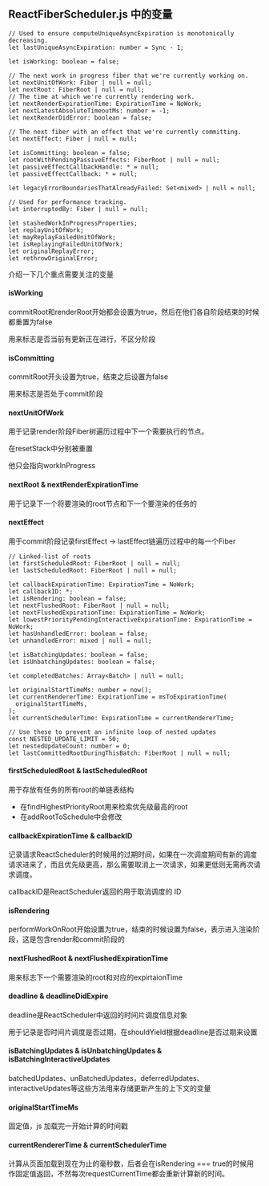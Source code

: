 ## ReactFiberScheduler.js 中的变量


```
// Used to ensure computeUniqueAsyncExpiration is monotonically decreasing.
let lastUniqueAsyncExpiration: number = Sync - 1;

let isWorking: boolean = false;

// The next work in progress fiber that we're currently working on.
let nextUnitOfWork: Fiber | null = null;
let nextRoot: FiberRoot | null = null;
// The time at which we're currently rendering work.
let nextRenderExpirationTime: ExpirationTime = NoWork;
let nextLatestAbsoluteTimeoutMs: number = -1;
let nextRenderDidError: boolean = false;

// The next fiber with an effect that we're currently committing.
let nextEffect: Fiber | null = null;

let isCommitting: boolean = false;
let rootWithPendingPassiveEffects: FiberRoot | null = null;
let passiveEffectCallbackHandle: * = null;
let passiveEffectCallback: * = null;

let legacyErrorBoundariesThatAlreadyFailed: Set<mixed> | null = null;

// Used for performance tracking.
let interruptedBy: Fiber | null = null;

let stashedWorkInProgressProperties;
let replayUnitOfWork;
let mayReplayFailedUnitOfWork;
let isReplayingFailedUnitOfWork;
let originalReplayError;
let rethrowOriginalError;
```

介绍一下几个重点需要关注的变量

#### isWorking

commitRoot和renderRoot开始都会设置为true，然后在他们各自阶段结束的时候都重置为false

用来标志是否当前有更新正在进行，不区分阶段

#### isCommitting

commitRoot开头设置为true，结束之后设置为false

用来标志是否处于commit阶段


#### nextUnitOfWork

用于记录render阶段Fiber树遍历过程中下一个需要执行的节点。

在resetStack中分别被重置

他只会指向workInProgress


#### nextRoot & nextRenderExpirationTime

用于记录下一个将要渲染的root节点和下一个要渲染的任务的

#### nextEffect

用于commit阶段记录firstEffect -> lastEffect链遍历过程中的每一个Fiber




```
// Linked-list of roots
let firstScheduledRoot: FiberRoot | null = null;
let lastScheduledRoot: FiberRoot | null = null;

let callbackExpirationTime: ExpirationTime = NoWork;
let callbackID: *;
let isRendering: boolean = false;
let nextFlushedRoot: FiberRoot | null = null;
let nextFlushedExpirationTime: ExpirationTime = NoWork;
let lowestPriorityPendingInteractiveExpirationTime: ExpirationTime = NoWork;
let hasUnhandledError: boolean = false;
let unhandledError: mixed | null = null;

let isBatchingUpdates: boolean = false;
let isUnbatchingUpdates: boolean = false;

let completedBatches: Array<Batch> | null = null;

let originalStartTimeMs: number = now();
let currentRendererTime: ExpirationTime = msToExpirationTime(
  originalStartTimeMs,
);
let currentSchedulerTime: ExpirationTime = currentRendererTime;

// Use these to prevent an infinite loop of nested updates
const NESTED_UPDATE_LIMIT = 50;
let nestedUpdateCount: number = 0;
let lastCommittedRootDuringThisBatch: FiberRoot | null = null;
```


#### firstScheduledRoot & lastScheduledRoot
用于存放有任务的所有root的单链表结构

- 在findHighestPriorityRoot用来检索优先级最高的root
- 在addRootToSchedule中会修改


#### callbackExpirationTime & callbackID

记录请求ReactScheduler的时候用的过期时间，如果在一次调度期间有新的调度请求进来了，而且优先级更高，那么需要取消上一次请求，如果更低则无需再次请求调度。

callbackID是ReactScheduler返回的用于取消调度的 ID


#### isRendering

performWorkOnRoot开始设置为true，结束的时候设置为false，表示进入渲染阶段，这是包含render和commit阶段的

#### nextFlushedRoot & nextFlushedExpirationTime
用来标志下一个需要渲染的root和对应的expirtaionTime

#### deadline & deadlineDidExpire
deadline是ReactScheduler中返回的时间片调度信息对象

用于记录是否时间片调度是否过期，在shouldYield根据deadline是否过期来设置


#### isBatchingUpdates & isUnbatchingUpdates & isBatchingInteractiveUpdates


batchedUpdates、unBatchedUpdates，deferredUpdates、interactiveUpdates等这些方法用来存储更新产生的上下文的变量


#### originalStartTimeMs
固定值，js 加载完一开始计算的时间戳

#### currentRendererTime & currentSchedulerTime

计算从页面加载到现在为止的毫秒数，后者会在isRendering === true的时候用作固定值返回，不然每次requestCurrentTime都会重新计算新的时间。

